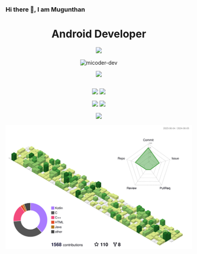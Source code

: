### Hi there 👋, I am Mugunthan
<h1 align="center"> Android Developer </h1>
<p align="center"> <img src="https://micoder-dev.github.io/files/mybanner.png"/> </p>

<p align="center"> <img src="https://komarev.com/ghpvc/?username=micoder-dev&label=Profile%20views&color=0e75b6&style=flat" alt="micoder-dev"/> </p>

<table>
  <tr>
      <p align="center"> <img src="https://github-profile-trophy.vercel.app/?username=Micoder-dev&theme=monokai&row=1&column=6"/> </p>
  </tr>
</table>

<p align="center">
        <img src="http://github-profile-summary-cards.vercel.app/api/cards/repos-per-language?username=micoder-dev&theme=gruvbox"/>
        <img src="http://github-profile-summary-cards.vercel.app/api/cards/most-commit-language?username=micoder-dev&theme=gruvbox"/>
</p>

<p align="center">
        <img src="http://github-profile-summary-cards.vercel.app/api/cards/stats?username=micoder-dev&theme=gruvbox"/>
        <img src="http://github-profile-summary-cards.vercel.app/api/cards/productive-time?username=micoder-dev&theme=gruvbox&utcOffset=8"/>
</p>

<p align="center"> <img src="http://github-profile-summary-cards.vercel.app/api/cards/profile-details?username=micoder-dev&theme=gruvbox"/> </p>

![](./profile-3d-contrib/profile-green-animate.svg)
